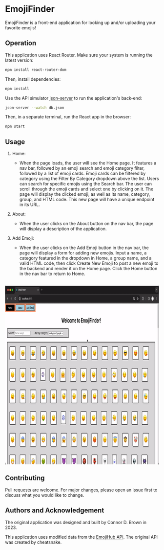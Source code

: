 # EmojiFinder

EmojiFinder is a front-end application for looking up and/or uploading your favorite emojis!

## Operation

This application uses React Router. Make sure your system is running the latest version:
```bash
npm install react-router-dom
```

Then, install dependencies:
```bash
npm install
```

Use the API simulator [json-server](https://www.npmjs.com/package/json-server) to run the application's back-end:

```bash
json-server --watch db.json
```
Then, in a separate terminal, run the React app in the browser:
```bash
npm start
```

## Usage

1. Home: 
    - When the page loads, the user will see the Home page. It features a nav bar, followed by an emoji search and emoji category filter, followed by a list of emoji cards. Emoji cards can be filtered by category using the Filter By Category dropdown above the list. Users can search for specific emojis using the Search bar. The user can scroll through the emoji cards and select one by clicking on it. The page will display the clicked emoji, as well as its name, category, group, and HTML code. This new page will have a unique endpoint in its URL.

2. About: 
    - When the user clicks on the About button on the nav bar, the page will display a description of the application.

3. Add Emoji: 
    - When the user clicks on the Add Emoji button in the nav bar, the page will display a form for adding new emojis. Input a name, a category featured in the dropdown in Home, a group name, and a valid HTML code, then click Create New Emoji to post a new emoji to the backend and render it on the Home page. Click the Home button in the nav bar to return to Home.

<br>
<img src="https://github.com/connordbrown/phase-2-project/blob/main/phase-2-project.gif?raw=true" width="800" height="584"/>
<br>

## Contributing

Pull requests are welcome. For major changes, please open an issue first
to discuss what you would like to change.

## Authors and Acknowledgement

The original application was designed and built by Connor D. Brown in 2023.

This application uses modified data from the [EmojiHub API](https://github.com/cheatsnake/emojihub). The original API was created by cheatsnake.  